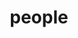 ---
layout: profiles
permalink: /people/
title: people
description: members of the lab or group
nav: true
nav_order: 4

profiles:
  - align: right
    image: prof_pic.jpg
    content: organizer_1.md
    image_circular: false # crops the image to make it circular
    more_info: >
      <p>555 your office number</p>
      <p>123 your address street</p>
      <p>Your City, State 12345</p>
  - align: left
    image: prof_pic.jpg
    content: organizer_2.md
    image_circular: false # crops the image to make it circular
    more_info: >
      <p>555 your office number</p>
      <p>123 your address street</p>
      <p>Your City, State 12345</p>
---